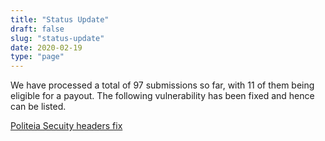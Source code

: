 ```yaml
---
title: "Status Update"
draft: false
slug: "status-update"
date: 2020-02-19
type: "page"
---
```


We have processed a total of 97 submissions so far, with 11 of them being
eligible for a payout. The following vulnerability has been fixed and hence can
be listed.

[Politeia Secuity headers fix](https://github.com/decred/politeiagui/pull/1744)
